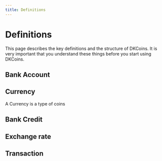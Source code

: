 ```yaml
---
title: Definitions
---
```


# Definitions

This page describes the key definitions and the structure of DKCoins. It is very important that you understand these things before you start using DKCoins.

## Bank Account


## Currency
A Currency is a type of coins 

## Bank Credit



## Exchange rate


## Transaction
